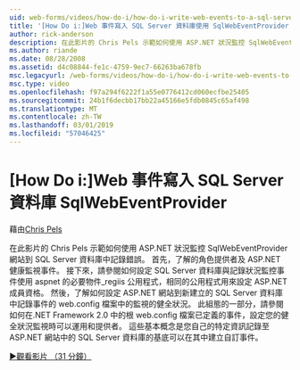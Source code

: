 ```yaml
---
uid: web-forms/videos/how-do-i/how-do-i-write-web-events-to-a-sql-server-database-using-the-sqlwebeventprovider
title: '[How Do i:]Web 事件寫入 SQL Server 資料庫使用 SqlWebEventProvider |Microsoft Docs'
author: rick-anderson
description: 在此影片的 Chris Pels 示範如何使用 ASP.NET 狀況監控 SqlWebEventProvider 網站到 SQL Server 資料庫中記錄錯誤。 首先，清除...
ms.author: riande
ms.date: 08/28/2008
ms.assetid: d4c08844-fe1c-4759-9ec7-66263ba678fb
msc.legacyurl: /web-forms/videos/how-do-i/how-do-i-write-web-events-to-a-sql-server-database-using-the-sqlwebeventprovider
msc.type: video
ms.openlocfilehash: f97a294f6222f1a55e0776412cd060ecfbe25405
ms.sourcegitcommit: 24b1f6decbb17bb22a45166e5fdb0845c65af498
ms.translationtype: MT
ms.contentlocale: zh-TW
ms.lasthandoff: 03/01/2019
ms.locfileid: "57046425"
---
```

<a name="how-do-i-write-web-events-to-a-sql-server-database-using-the-sqlwebeventprovider"></a>[How Do i:]Web 事件寫入 SQL Server 資料庫 SqlWebEventProvider
====================
藉由[Chris Pels](https://twitter.com/chrispels)

在此影片的 Chris Pels 示範如何使用 ASP.NET 狀況監控 SqlWebEventProvider 網站到 SQL Server 資料庫中記錄錯誤。 首先，了解的角色提供者及 ASP.NET 健康監視事件。 接下來，請參閱如何設定 SQL Server 資料庫與記錄狀況監控事件使用 aspnet 的必要物件\_regiis 公用程式，相同的公用程式用來設定 ASP.NET 成員資格。 然後，了解如何設定 ASP.NET 網站到新建立的 SQL Server 資料庫中記錄事件的 web.config 檔案中的監視的健全狀況。 此組態的一部分，請參閱如何在.NET Framework 2.0 中的根 web.config 檔案已定義的事件，設定您的健全狀況監視時可以運用和提供者。 這些基本概念是您自己的特定資訊記錄至 ASP.NET 網站中的 SQL Server 資料庫的基底可以在其中建立自訂事件。

[&#9654;觀看影片 （31 分鐘）](https://channel9.msdn.com/Blogs/ASP-NET-Site-Videos/how-do-i-write-web-events-to-a-sql-server-database-using-the-sqlwebeventprovider)
